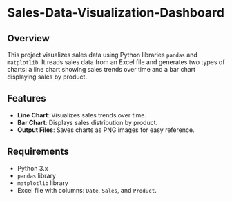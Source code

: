 # Sales-Data-Visualization-Dashboard
## Overview

This project visualizes sales data using Python libraries `pandas` and `matplotlib`. It reads sales data from an Excel file and generates two types of charts: a line chart showing sales trends over time and a bar chart displaying sales by product.

## Features

- **Line Chart**: Visualizes sales trends over time.
- **Bar Chart**: Displays sales distribution by product.
- **Output Files**: Saves charts as PNG images for easy reference.

## Requirements

- Python 3.x
- `pandas` library
- `matplotlib` library
- Excel file with columns: `Date`, `Sales`, and `Product`.
